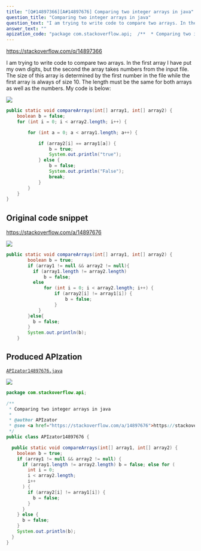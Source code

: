 ```yaml
---
title: "[Q#14897366][A#14897676] Comparing two integer arrays in java"
question_title: "Comparing two integer arrays in java"
question_text: "I am trying to write code to compare two arrays. In the first array I have put my own digits, but the second the array takes numbers from the input file. The size of this array is determined by the first number in the file while the first array is always of size 10. The length must be the same for both arrays as well as the numbers. My code is below:"
answer_text: ""
apization_code: "package com.stackoverflow.api;  /**  * Comparing two integer arrays in java  *  * @author APIzator  * @see <a href=\"https://stackoverflow.com/a/14897676\">https://stackoverflow.com/a/14897676</a>  */ public class APIzator14897676 {    public static void compareArrays(int[] array1, int[] array2) {     boolean b = true;     if (array1 != null && array2 != null) {       if (array1.length != array2.length) b = false; else for (         int i = 0;         i < array2.length;         i++       ) {         if (array2[i] != array1[i]) {           b = false;         }       }     } else {       b = false;     }     System.out.println(b);   } }"
---
```


https://stackoverflow.com/q/14897366

I am trying to write code to compare two arrays. In the first array I have put my own digits, but the second the array takes numbers from the input file. The size of this array is determined by the first number in the file while the first array is always of size 10. The length must be the same for both arrays as well as the numbers. My code is below:


<div class="code-logo"><img src="/stackoverflow.png" /></div>

```java
public static void compareArrays(int[] array1, int[] array2) {
    boolean b = false;
    for (int i = 0; i < array2.length; i++) {

        for (int a = 0; a < array1.length; a++) {

            if (array2[i] == array1[a]) {
                b = true;
                System.out.println("true");
            } else {
                b = false;
                System.out.println("False");
                break;
            }
        }
    }       
}
```


## Original code snippet

https://stackoverflow.com/a/14897676



<div class="code-logo"><img src="/stackoverflow.png" /></div>

```java
public static void compareArrays(int[] array1, int[] array2) {
        boolean b = true;
        if (array1 != null && array2 != null){
          if (array1.length != array2.length)
              b = false;
          else
              for (int i = 0; i < array2.length; i++) {
                  if (array2[i] != array1[i]) {
                      b = false;    
                  }                 
            }
        }else{
          b = false;
        }
        System.out.println(b);
    }
```

## Produced APIzation

[`APIzator14897676.java`](https://github.com/pasqualesalza/apization-temp-data/raw/master/search/APIzator14897676.java)

<div class="code-logo"><img src="/apizator.png" /></div>

```java
package com.stackoverflow.api;

/**
 * Comparing two integer arrays in java
 *
 * @author APIzator
 * @see <a href="https://stackoverflow.com/a/14897676">https://stackoverflow.com/a/14897676</a>
 */
public class APIzator14897676 {

  public static void compareArrays(int[] array1, int[] array2) {
    boolean b = true;
    if (array1 != null && array2 != null) {
      if (array1.length != array2.length) b = false; else for (
        int i = 0;
        i < array2.length;
        i++
      ) {
        if (array2[i] != array1[i]) {
          b = false;
        }
      }
    } else {
      b = false;
    }
    System.out.println(b);
  }
}

```